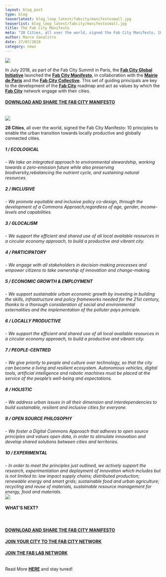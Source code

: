 ```yaml
---
layout: blog_post
type: blog
teaserlatest: blog_loop_latest/fabcity/manifestosmall.jpg
teaserlist: blog_loop_latest/fabcity/manifestosmall.jpg
title: The Fab City Manifesto
meta: "28 Cities, all over the world, signed the Fab City Manifesto, 10 principles to enable the urban transition towards locally productive and globally connected cities."
author: Marco Sanalitro
date: 27/07/2018 
category: news
---
```


<img src= "http://www.fablabbcn.org/img/blog/blog_loop_latest/fabcity/fabcitysummit4.jpg" align="middle"> 
<br>

In July 2018, as part of the Fab City Summit in Paris, the <strong><a href="http://fab.city/">Fab City Global Initiative</a></strong> launched the <strong><a href="https://fab.city/documents/Manifesto.pdf">Fab City Manifesto</a></strong>, in collaboration with the <strong><a href="https://www.paris.fr/">Mairie de Paris</a></strong> and the <strong><a href="http://fab.city/">Fab City Collective</a></strong>. This set of guiding principals are key to the development of the <strong><a href="http://fab.city/">Fab City</a></strong> roadmap and act as values by which the <strong><a href="http://fab.city/">Fab City</a></strong> network engage with their cities.
<br>
<h4><strong><a href="https://fab.city/documents/Manifesto.pdf">DOWNLOAD AND SHARE THE FAB CITY MANIFESTO</a></strong></h4>
<br>

<img src= "http://www.fablabbcn.org/img/blog/blog_loop_latest/fabcity/manifesto2.jpg" align="middle"> 
<br>

<strong>28 Cities</strong>, all over the world, signed the Fab City Manifesto: 10 principles to enable the urban transition towards locally productive and globally connected cities.

<h5>1 / ECOLOGICAL</h5> - <i>We take an integrated approach to environmental stewardship, working towards a zero-emission future while also preserving biodiversity,rebalancing the nutrient cycle, and sustaining natural resources.</i>
<br>
<h5>2 / INCLUSIVE</h5> - <i>We promote equitable and inclusive policy co-design, through the development of a Commons Approach,regardless of age, gender, income-levels and capabilities.</i>
<br>
<h5>3 / GLOCALISM</h5> - <i>We support the efficient and shared use of all local available resources in a circular economy approach, to build a productive and vibrant city.</i>
<br>
<h5>4 / PARTICIPATORY</h5> - <i>We engage with all stakeholders in decision-making processes and empower citizens to take ownership of innovation and change-making.</i>
<br>
<h5>5 / ECONOMIC GROWTH & EMPLOYMENT</h5> - <i>We support sustainable urban economic growth by investing in building the skills, infrastructure and policy frameworks needed for the 21st century, thanks to a thorough consideration of social and environmental externalities and the implementation of the polluter pays principle.</i>
<br>
<h5>6 / LOCALLY PRODUCTIVE</h5> - <i>We support the efficient and shared use of all local available resources in a circular economy approach, to build a productive and vibrant city.</i>
<br>
<h5>7 / PEOPLE-CENTRED</h5> - <i>We give priority to people and culture over technology, so that the city can become a living and resilient ecosystem. Autonomous vehicles, digital tools, artificial intelligence and robotic machines must be placed at the service of the people’s well-being and expectations.</i>
<br>
<h5>8 / HOLISTIC</h5> - <i>We address urban issues in all their dimension and interdependencies to build sustainable, resilient and inclusive cities for everyone.</i>
<br>
<h5>9 / OPEN SOURCE PHILOSOPHY</h5> - <i>We foster a Digital Commons Approach that adheres to open source principles and values open data, in order to stimulate innovation and develop shared solutions between cities and territories.</i>
<br>
<h5>10 / EXPERIMENTAL</h5> - <i>In order to meet the principles just outlined, we actively support the research, experimentation and deployment of innovation which includes but is not limited to: low impact supply chains; distributed production; renewable energy and smart grids; sustainable food and urban agriculture; recycling and reuse of materials, sustainable resource management for energy, food and materials.</i>
<br>

<img src= "http://www.fablabbcn.org/img/blog/blog_loop_latest/fabcity/manifesto3.jpg" align="middle"> 
<br>

<h4>WHAT’S NEXT?</h4><br>
<h4><strong><a href="https://fab.city/documents/Manifesto.pdf">DOWNLOAD AND SHARE THE FAB CITY MANIFESTO</a></strong></h4>
<h4><strong><a href="https://fab.city/documents/Fab_City_Commitment_2018.pdf">JOIN YOUR CITY TO THE FAB CITY NETWORK</a></strong></h4>
<h4><strong><a href="https://www.fablabs.io/signin">JOIN THE FAB LAB NETWORK</a></strong></h4>

<br>
Read More <strong><a href="http://fab.city/">HERE</a></strong> and stay tuned!
<br>


